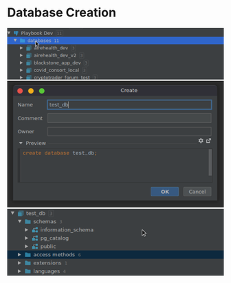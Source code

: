 # Database Creation

![Screenshot_20210209_211340.png](./attachments/Screenshot_20210209_211340.png)
![Screenshot_20210209_211358.png](./attachments/Screenshot_20210209_211358.png)
![Screenshot_20210209_211420.png](./attachments/Screenshot_20210209_211420.png)

